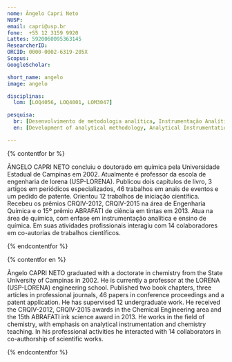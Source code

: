 ```yaml
---
nome: Ângelo Capri Neto
NUSP:
email: capri@usp.br
fone:  +55 12 3159 9920
Lattes: 5920060095363145
ResearcherID:
ORCID: 0000-0002-6319-205X
Scopus:
GoogleScholar:

short_name: angelo
image: angelo

disciplinas:
  lom: [LOQ4056, LOQ4001, LOM3047]

pesquisa:
  br: [Desenvolvimento de metodologia analítica, Instrumentação Analítica, Ensino de Química]
  en: [Development of analytical methodology, Analytical Instrumentation, Chemistry teaching]

---
```


{% contentfor br %}

ÂNGELO CAPRI NETO concluiu o doutorado em química pela Universidade Estadual de Campinas em 2002. Atualmente é professor da escola de engenharia de lorena (USP-LORENA). Publicou dois capítulos de livro, 3 artigos em periódicos especializados, 46 trabalhos em anais de eventos e um pedido de patente. Orientou 12 trabalhos de iniciação científica. Recebeu os prêmios CRQIV-2012, CRQIV-2015 na área de Engenharia Química e o 15º prêmio ABRAFATI de ciência em tintas em 2013. Atua na área de química, com enfase em instrumentação analítica e ensino de química. Em suas atividades profissionais interagiu com 14 colaboradores em co-autorias de trabalhos científicos.

{% endcontentfor %}

{% contentfor en %}

Ângelo CAPRI NETO graduated with a doctorate in chemistry from the State University of Campinas in 2002. He is currently a professor at the LORENA (USP-LORENA) engineering school. Published two book chapters, three articles in professional journals, 46 papers in conference proceedings and a patent application. He has supervised 12 undergraduate work. He received the CRQIV-2012, CRQIV-2015 awards in the Chemical Engineering area and the 15th ABRAFATI ink science award in 2013. He works in the field of chemistry, with emphasis on analytical instrumentation and chemistry teaching. In his professional activities he interacted with 14 collaborators in co-authorship of scientific works.

{% endcontentfor %}
